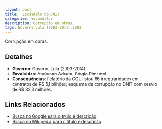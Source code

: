 ```yaml
---
layout: post
title:  Escândalo do DNIT
categories: escandalos
description: Corrupção em obras.
tags: Governo Lula (2003-2014),2003
---
```


Corrupção em obras.

## Detalhes
- **Governo**: Governo Lula (2003-2014)
- **Envolvidos**: Anderson Adauto, Sérgio Pimentel.
- **Consequências**: Relatório da CGU listou 66 irregularidades em contratos de R$ 5,1 bilhões; esquema de corrupção no DNIT com desvio de R$ 32,3 milhões.

## Links Relacionados
- [Busca no Google para o título e descrição](https://www.google.com/search?q=Esc%C3%A2ndalo%20do%20DNIT%20Corrup%C3%A7%C3%A3o%20em%20obras.%20Governo%20Lula%20%282003-2014%29)
- [Busca na Wikipedia para o título e descrição](https://en.wikipedia.org/w/index.php?search=Esc%C3%A2ndalo%20do%20DNIT%20Corrup%C3%A7%C3%A3o%20em%20obras.%20Governo%20Lula%20%282003-2014%29)
